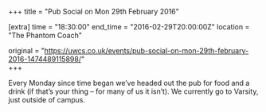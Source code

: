 +++
title = "Pub Social on Mon 29th February 2016"

[extra]
time = "18:30:00"
end_time = "2016-02-29T20:00:00Z"
location = "The Phantom Coach"

original = "https://uwcs.co.uk/events/pub-social-on-mon-29th-february-2016-1474489115898/"    
+++

Every Monday since time began we’ve headed out the pub for food and a drink (if that’s your thing – for many of us it isn’t). We currently go to Varsity, just outside of campus.


